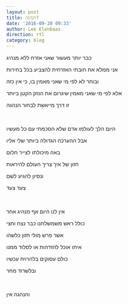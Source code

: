 ```yaml
---
layout: post
title: הנהגה?
date: '2016-09-28 09:33'
author: Lee Elenbaas
direction: rtl
category: blog
---
```


כבר יותר מעשור שאני אזרח ללא מנהיג

אני ממלא את חובתי האזרחית להצביע בכל בחירות

ובוחר לא לפי מי שאני מאמין בו, כי אין כזה

אלא לפי מי שאני מאמין שיגרום את הנזק הקטן ביותר

זו דרך מייאשת לבחור הנהגה

<br>

היום הלך לעולמו אדם שלא הסכמתי עם כל מעשיו

אבל ההערכה הגדולה ביותר שלי אליו

באה מיכולתו לצייר חלום

חזון של איך צריך העולם להיראות

ונסיון להגיע לשם

צעד צעד

<br>

אין לנו היום אף מנהיג אחר

כולל ראש משמשלתנו כבר נצח וחצי

אשר פרש מולי חזון כלשהו

איתו אוכל להזדהות או לסלוד ממנו

כולם עסוקים בלהרויח עכשיו

ובלשרוד מחר

<br>

והנהגה אין
